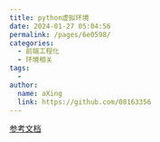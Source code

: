 ```yaml
---
title: python虚拟环境
date: 2024-01-27 05:04:56
permalink: /pages/6e0598/
categories:
  - 前端工程化
  - 环境相关
tags:
  - 
author: 
  name: aXing
  link: https://github.com/08163356
---
```











[参考文档](https://blog.csdn.net/godot06/article/details/81079064)
